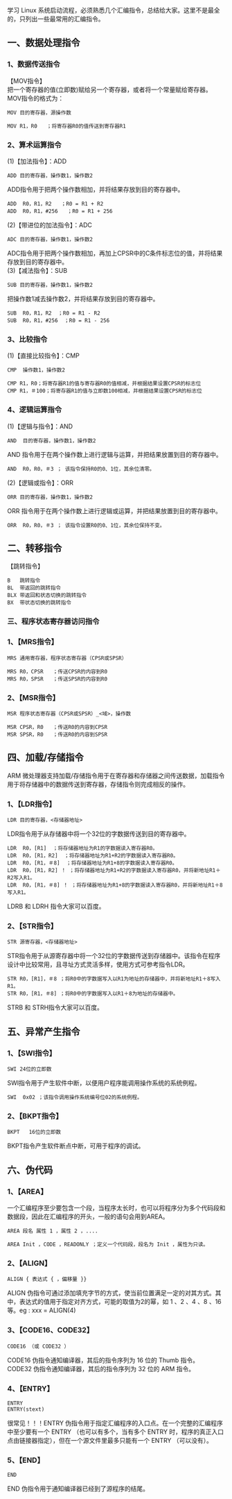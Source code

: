 学习 Linux 系统启动流程，必须熟悉几个汇编指令，总结给大家。这里不是最全的，只列出一些最常用的汇编指令。
<a name="oYeMR"></a>
## 一、数据处理指令
<a name="aDy0M"></a>
### 1、数据传送指令
【MOV指令】<br />把一个寄存器的值(立即数)赋给另一个寄存器，或者将一个常量赋给寄存器。<br />MOV指令的格式为：
```
MOV 目的寄存器，源操作数
```
```
MOV R1，R0   ；将寄存器R0的值传送到寄存器R1
```
<a name="tBwhn"></a>
### 2、算术运算指令
(1)【加法指令】：ADD
```
ADD 目的寄存器，操作数1，操作数2
```
ADD指令用于把两个操作数相加，并将结果存放到目的寄存器中。
```
ADD  R0，R1，R2   ；R0 = R1 + R2
ADD  R0，R1，#256   ；R0 = R1 + 256
```
(2)【带进位的加法指令】：ADC
```
ADC 目的寄存器，操作数1，操作数2
```
ADC指令用于把两个操作数相加，再加上CPSR中的C条件标志位的值，并将结果存放到目的寄存器中。<br />(3)【减法指令】：SUB
```
SUB 目的寄存器，操作数1，操作数2
```
把操作数1减去操作数2，并将结果存放到目的寄存器中。
```
SUB  R0，R1，R2  ；R0 = R1 - R2
SUB  R0，R1，#256  ；R0 = R1 - 256
```
<a name="Gvj4d"></a>
### 3、比较指令
(1)【直接比较指令】：CMP
```
CMP  操作数1，操作数2
```
```
CMP R1，R0；将寄存器R1的值与寄存器R0的值相减，并根据结果设置CPSR的标志位
CMP R1，＃100；将寄存器R1的值与立即数100相减，并根据结果设置CPSR的标志位
```
<a name="gwi1V"></a>
### 4、逻辑运算指令
(1)【逻辑与指令】：AND
```
AND  目的寄存器，操作数1，操作数2
```
AND 指令用于在两个操作数上进行逻辑与运算，并把结果放置到目的寄存器中。
```
AND  R0，R0，＃3 ； 该指令保持R0的0、1位，其余位清零。
```
(2)【逻辑或指令】：ORR
```
ORR 目的寄存器，操作数1，操作数2
```
ORR 指令用于在两个操作数上进行逻辑或运算，并把结果放置到目的寄存器中。
```
ORR  R0，R0，＃3 ； 该指令设置R0的0、1位，其余位保持不变。
```
<a name="ZHR8L"></a>
## 二、转移指令
【跳转指令】
```
B   跳转指令
BL  带返回的跳转指令
BLX 带返回和状态切换的跳转指令
BX  带状态切换的跳转指令
```
<a name="SY94h"></a>
### 三、程序状态寄存器访问指令
<a name="codjH"></a>
### 1、【MRS指令】
```
MRS 通用寄存器，程序状态寄存器（CPSR或SPSR）
```
```
MRS R0，CPSR   ；传送CPSR的内容到R0
MRS R0，SPSR   ；传送SPSR的内容到R0
```
<a name="qiHXt"></a>
### 2、【MSR指令】
```
MSR 程序状态寄存器（CPSR或SPSR）_<域>，操作数
```
```
MSR CPSR，R0   ；传送R0的内容到CPSR
MSR SPSR，R0   ；传送R0的内容到SPSR
```
<a name="CWchs"></a>
## 四、加载/存储指令
ARM 微处理器支持加载/存储指令用于在寄存器和存储器之间传送数据，加载指令用于将存储器中的数据传送到寄存器，存储指令则完成相反的操作。
<a name="ne138"></a>
### 1、【LDR指令】
```
LDR 目的寄存器，<存储器地址>
```
LDR指令用于从存储器中将一个32位的字数据传送到目的寄存器中。
```
LDR  R0，[R1]  ；将存储器地址为R1的字数据读入寄存器R0。
LDR  R0，[R1，R2]  ；将存储器地址为R1+R2的字数据读入寄存器R0。
LDR  R0，[R1，＃8]  ；将存储器地址为R1+8的字数据读入寄存器R0。
LDR  R0，[R1，R2] ！ ；将存储器地址为R1+R2的字数据读入寄存器R0，并将新地址R1＋R2写入R1。
LDR  R0，[R1，＃8] ！ ；将存储器地址为R1+8的字数据读入寄存器R0，并将新地址R1＋8写入R1。
```
LDRB 和 LDRH 指令大家可以百度。
<a name="D3FSD"></a>
### 2、【STR指令】
```
STR 源寄存器，<存储器地址>
```
STR指令用于从源寄存器中将一个32位的字数据传送到存储器中。该指令在程序设计中比较常用，且寻址方式灵活多样，使用方式可参考指令LDR。
```
STR R0，[R1]，＃8 ；将R0中的字数据写入以R1为地址的存储器中，并将新地址R1＋8写入R1。
STR R0，[R1，＃8] ；将R0中的字数据写入以R1＋8为地址的存储器中。
```
STRB 和 STRH指令大家可以百度。
<a name="zaKat"></a>
## 五、异常产生指令
<a name="eLcMx"></a>
### 1、【SWI指令】
```
SWI 24位的立即数
```
SWI指令用于产生软件中断，以便用户程序能调用操作系统的系统例程。
```
SWI  0x02 ；该指令调用操作系统编号位02的系统例程。
```
<a name="NfScc"></a>
### 2、【BKPT指令】
```
BKPT   16位的立即数
```
BKPT指令产生软件断点中断，可用于程序的调试。
<a name="dtK5x"></a>
## 六、伪代码
<a name="HYeaw"></a>
### 1、【AREA】
一个汇编程序至少要包含一个段，当程序太长时，也可以将程序分为多个代码段和数据段，因此在汇编程序的开头，一般的语句会用到AREA。
```
AREA 段名 属性 1 ，属性 2 ，....
```
```
AREA Init ，CODE ，READONLY ；定义一个代码段，段名为 Init ，属性为只读。
```
<a name="kP8Hd"></a>
### 2、【ALIGN】
```
ALIGN { 表达式 { ，偏移量 }}
```
ALIGN 伪指令可通过添加填充字节的方式，使当前位置满足一定的对其方式。其中，表达式的值用于指定对齐方式，可能的取值为2的幂，如 1 、2 、4 、8 、16 等。eg : xxx = ALIGN(4)
<a name="KC2Zx"></a>
### 3、【CODE16、CODE32】
```
CODE16 （或 CODE32 ）
```
CODE16 伪指令通知编译器，其后的指令序列为 16 位的 Thumb 指令。<br />CODE32 伪指令通知编译器，其后的指令序列为 32 位的 ARM 指令。
<a name="oTNF9"></a>
### 4、【ENTRY】
```
ENTRY      
ENTRY(stext)
```
很常见！！！ENTRY 伪指令用于指定汇编程序的入口点。在一个完整的汇编程序中至少要有一个 ENTRY （也可以有多个，当有多个 ENTRY 时，程序的真正入口点由链接器指定），但在一个源文件里最多只能有一个 ENTRY （可以没有）。
<a name="gdVWm"></a>
### 5、【END】
```
END
```
END 伪指令用于通知编译器已经到了源程序的结尾。
